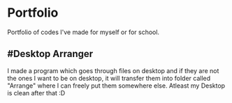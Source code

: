 # Portfolio
Portfolio of codes I've made for myself or for school.

#Desktop Arranger
-----------------
I made a program which goes through files on desktop and if they are not the ones I want to be on desktop, it will transfer them into folder called "Arrange" where I can freely put them somewhere else. Atleast my Desktop is clean after that :D
